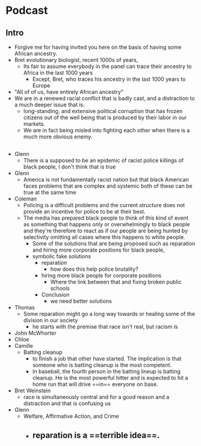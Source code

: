 # Podcast
## Intro
- Forgive me for having invited you here on the basis of having some African ancestry.
- Bret evolutionary biologist, recent 1000s of years,
	 - Its fair to assume everybody in the panel can trace their ancestry to Africa in the last 1000 years
		 - Except, Bret, who traces his ancestry in the last 1000 years to Europe
 - "All of of us, have entirely African ancestry"
 - We are in a renewed racial conflict that is badly cast, and a distraction to a much deeper issue that is:
	 - long-standing, and extensive political corruption that has frozen citizens out of the well being that is produced by their labor in our markets.
	 - We are in fact being misled into fighting each other when there is a much more obvious enemy.
## 	
- Glenn
	- There is a supposed to be an epidemic of racist police killings of black people, I don't think that is true
- Glenn
	- America is not fundamentally racist nation but that black American faces problems that are complex and systemic both of these can be true at the same time
- Coleman	
	- Policing is a difficult problems and the current structure does not provide an incentive for police to be at their best.
	- The media has prepared black people to think of this kind of event as something that happens only or overwhelmingly to black people and they're therefore to react as if our people are being hunted by selectivity omitting all cases where this happens to white people.
		- Some of the solutions that are being proposed such as reparation and hiring more corporate positions for black people, 
		- symbolic fake solutions
			- reparation
				- how does this help police brutality?
			- hiring more black people for corporate positions
				- Where the link between that and fixing broken public schools
			- Conclusion
				- we need better solutions
- Thomas
	- Some reparation might go a long way towards or healing some of the division in our society
		- he starts with the premise that race isn't real, but racism is
- John McWhorter
- Chloe
- Camille 
	- Batting cleanup 
		- to finish a job that other have started. The implication is that someone who is batting cleanup is the most competent.
		- In baseball, the fourth person in the batting lineup is batting cleanup. He is the most powerful hitter and is expected to hit a home run that will drive ==in== everyone on base.
- Bret Weinstein
	- race is simultaneously central and for a good reason and a distraction and that is confusing us
- Glenn
	- Welfare, Affirmative Action, and Crime
		- reparation is a ==terrible idea==.
			- 